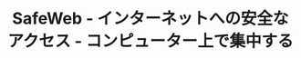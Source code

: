 ---
title: SafeWeb - インターネットへの安全なアクセス - コンピューター上で集中する
meta:
    description: SafeWebは、コンピューターとインターネット上に安全な環境を作成して、勉強や仕事に集中するのに役立ちます。
    image: /static/img/safeweb-app-tracking.jpg
header:
    part1: インターネットへの安全なアクセス
    part2: コンピューター上で集中する
    part3: とてもシンプル！
    part4: スマートフォンをクラウドで開き、フォーカスモードをオンにするだけで、職場や学校の時間帯に不適切なWebサイトやアプリケーションをブロックできます
    button1: ログイン
    button2: サインアップ
    button3: 無料ダウンロード
topic:
    head: 重要な機能
    part1: 集中な環境を作成す
    message1: 作業中に不適切なWebサイトをブロックします。勉強中はエンターテインメントアプリケーションをロックします。
    part2: 無駄な時間をリストする
    message2: インターネット上の時間またはアプリケーションの使用時間はリストに記録されます。
    part3: リアルタイムレポート
    message3: チャートde Web管理者のを使用して報告するか、ポリシーに違反している人の警告メールを送信します.
feature:
    part1:
        head: 危険で悪意のあるWebサイトをブロックする
        message: 携帯電話の電源を入れるだけで、お子様がコンピューター、ゲーム、ソーシャルメディアで何をしているのかすぐにわかります.
        detail: リアルタイムのデータテーブルから、不適切なWebサイトや未使用のアプリをすぐにブロックできます。
        button: もっと読む
        url: blog/protecting-your-child-online
    part2:
        head: 勉強に集中するためにクリーンな環境を作ります
        message: オンラインのとき、面白くて魅力的なことがたくさんあると、子供たちは集中力を失います。 学習専用のウェブサイトとアプリのみのホワイトリストを作成します。
        detail: ゲームアプリやソーシャルネットワーキングサイトは放課後に再び使用されます。 ホワイトリストモードをオフにするか、モードを切り替えるタイミングを設定するだけです。
        button: もっと読む
        url: blog/focus-while-studying
    part3:
        head: コマンドをリモートで実行するようにコンピューターをコントロールする
        message: SafeWebはクラウドベースの開発であり、IT管理者のようにコンピューター上でPowerShellコマンドを実行できますが、コマンドはWebから送信されます。
        detail: 携帯電話を使用して、異なるコンピューター上のRPAロボットを同時に制御することもできます。 コンピューターでRPAを実行した結果は、Webダッシュボードで継続的に更新されます。
        button: もっと読む
        url: blog/remote-tagui-rpa
payment:
    title: 価格を確認してください
    unit: 人/月
    free:
        type: 無料
        price: 0
        service1: • 最大 2 台のコンピューター
        service2: • 最大 4 人/マシン
        service3: • フォーカスモードなし
        service4: • 安全なウェブはありません
        service5: • 無制限のダークウェブブロッキング
        service6: • スクリーンショットなし
        button: すぐ使用
    standard:
        type: 標準
        price: 2
        service1: • 最大 20 台のコンピューター
        service2: • 最大 40 人/マシン
        service3: • フォーカスモードがあります
        service4: • 最大20の安全なWebサイト
        service5: • 無制限のダークウェブブロッキング
        service6: • スクリーンショットなし
        button: すぐ使用
    premium:
        type: 高級
        price: 6
        service1: • 最大 60 台のコンピューター
        service2: • 最大 120 人/マシン
        service3: • 自動的にフォーカスモードに入る
        service4: • 無制限の数の安全なWebサイト
        service5: • 無制限のダークウェブブロッキング
        service6: • スクリーンショット
        button: すぐ使用
footer:
    title: 連絡
    part1: 問題がある、または機能についてコメントしたい、
    part2: 下記アドレスまでご連絡ください。
    part3: Eメール
    part4: 住所
    email: qa@safeweb.app
    phone: +84-989-550-390
    address: ベトナム、ハノイ
submit:
    name: 名前
    email: 電子メールアドレス
    message: コンテンツ
    button: 送信
---